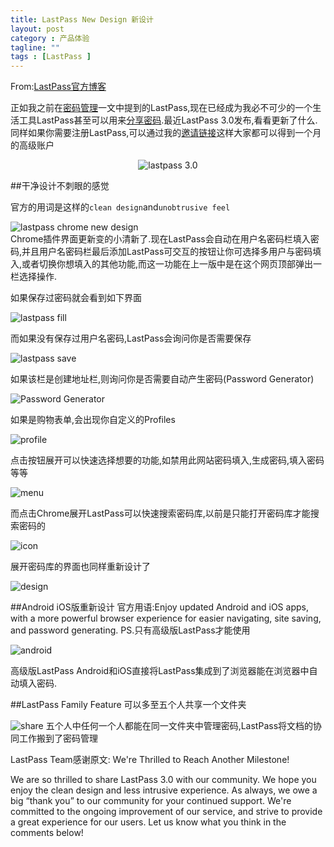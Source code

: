 ```yaml
---
title: LastPass New Design 新设计
layout: post
category : 产品体验
tagline: ""
tags : [LastPass ]
---
```


From:[LastPass官方博客](http://blog.lastpass.com/2013/11/lastpass-30-is-here-new-design-new.html)

正如我之前在[密码管理](http://www.einverne.tk/2013/04/manage-password.html)一文中提到的LastPass,现在已经成为我必不可少的一个生活工具LastPass甚至可以用来[分享密码](http://www.einverne.tk/2013/06/lastpass-share-password.html).最近LastPass 3.0发布,看看更新了什么.同样如果你需要注册LastPass,可以通过我的[邀请链接](https://lastpass.com/f?1284546 )这样大家都可以得到一个月的高级账户
<div style="text-align:center;">
<img src="http://2.bp.blogspot.com/-Cof-gyEEeIE/UmfHSJq-rUI/AAAAAAAABhI/LBBun1zeh9k/s1600/30_RGB.png" alt="lastpass 3.0">
</div>

##干净设计不刺眼的感觉

官方的用词是这样的`clean design`and`unobtrusive feel`
<div>
<img src="https://lh5.googleusercontent.com/-kOt9Nc_jPK0/Unh9QaecsmI/AAAAAAAAZbs/jUu7JShhmcc/w537-h544-no/lastpass_newdesign.jpg" alt="lastpass chrome new design">
</div>
Chrome插件界面更新变的小清新了.现在LastPass会自动在用户名密码栏填入密码,并且用户名密码栏最后添加LastPass可交互的按钮让你可选择多用户与密码填入,或者切换你想填入的其他功能,而这一功能在上一版中是在这个网页顶部弹出一栏选择操作.

如果保存过密码就会看到如下界面

![lastpass fill](http://1.bp.blogspot.com/-TLFFORzZX6w/UmbF2z4LABI/AAAAAAAABgU/uO9rEgaeqnI/s1600/lastpassfillmenu.png)

而如果没有保存过用户名密码,LastPass会询问你是否需要保存

![lastpass save](http://3.bp.blogspot.com/-mK30D0mIFS4/UmbF9-u-WdI/AAAAAAAABgg/EnM1PY20JTM/s320/savesite.png)

如果该栏是创建地址栏,则询问你是否需要自动产生密码(Password Generator)

![Password Generator](http://3.bp.blogspot.com/-cQWw7ZEQDrA/UmbGNIA4FoI/AAAAAAAABgw/enVtITPzLvY/s320/generatepassword.png)

如果是购物表单,会出现你自定义的Profiles

![profile](http://2.bp.blogspot.com/-JgXdUtojHrQ/UmbF52v4eaI/AAAAAAAABgY/cq6syyZJfW4/s320/addanaddress.png)

点击按钮展开可以快速选择想要的功能,如禁用此网站密码填入,生成密码,填入密码等等

![menu](http://1.bp.blogspot.com/-C-wAlNP-L8g/Une73_g4UPI/AAAAAAAABik/JCO41hDcT1w/s320/openmenu1.png)

而点击Chrome展开LastPass可以快速搜索密码库,以前是只能打开密码库才能搜索密码的

![icon](http://1.bp.blogspot.com/-di7iPsh3Whk/UnQpU8uf-bI/AAAAAAAABiU/DckrBKczzTo/s1600/iconmenu.png)

展开密码库的界面也同样重新设计了

![design](http://4.bp.blogspot.com/-0MprIxQf0jk/UmbFvJQHVLI/AAAAAAAABgA/elFRpkp939E/s400/features-centralizeyourdata.png)


##Android iOS版重新设计
官方用语:Enjoy updated Android and iOS apps, with a more powerful browser experience for easier navigating, site saving, and password generating. PS.只有高级版LastPass才能使用

![android](https://lh3.googleusercontent.com/-ZVaJjUn4-5E/Unh9S2zEy4I/AAAAAAAAZb0/DEBLq-Fbz7o/s640/lastpass_android_ios.jpg)

高级版LastPass Android和iOS直接将LastPass集成到了浏览器能在浏览器中自动填入密码.

##LastPass Family Feature
可以多至五个人共享一个文件夹

![share](https://lh4.googleusercontent.com/-LFIGt7Kzgxc/Unh9sQ9QB9I/AAAAAAAAZb8/ZC7Yh5Ffdx4/s640/lastpass_familyshare.png)
五个人中任何一个人都能在同一文件夹中管理密码,LastPass将文档的协同工作搬到了密码管理

LastPass Team感谢原文:
We're Thrilled to Reach Another Milestone!

We are so thrilled to share LastPass 3.0 with our community. We hope you enjoy the clean design and less intrusive experience. As always, we owe a big “thank you” to our community for your continued support. We're committed to the ongoing improvement of our service, and strive to  provide a great experience for our users. Let us know what you think in the comments below!
